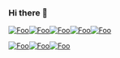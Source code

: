 ### Hi there 👋
[![Foo](https://api.accredible.com/v1/frontend/credential_website_embed_image/badge/33717954)](https://www.credential.net/profile/josephlopez30/wallet#gs.3f5moq)[![Foo](https://api.accredible.com/v1/frontend/credential_website_embed_image/badge/26673762)](https://www.credential.net/profile/josephlopez30/wallet#gs.3f5moq)[![Foo](https://api.accredible.com/v1/frontend/credential_website_embed_image/badge/14349702)](https://www.credential.net/profile/josephlopez30/wallet#gs.3f5moq)[![Foo](https://api.accredible.com/v1/frontend/credential_website_embed_image/badge/13878741)](https://www.credential.net/profile/josephlopez30/wallet#gs.3f5moq)[![Foo](https://api.accredible.com/v1/frontend/credential_website_embed_image/badge/13752285)](https://www.credential.net/profile/josephlopez30/wallet#gs.3f5moqm)

[![Foo](https://training.linuxfoundation.org/wp-content/uploads/2020/07/kubernetes-security-specialist-logo-300x285.png)](https://www.credential.net/profile/josephlopez30/wallet#gs.3f5moqm)[![Foo](https://www.cncf.io/wp-content/uploads/2020/08/kubernetes-ckad-color-276x270.png)](https://www.credential.net/profile/josephlopez30/wallet#gs.3f5moqm)[![Foo](https://www.cncf.io/wp-content/uploads/2020/08/logo_cka_whitetext-2-250x250.png)](https://www.credential.net/profile/josephlopez30/wallet#gs.3f5moqm)






<!--
**Lapeyus/lapeyus** is a ✨ _special_ ✨ repository because its `README.md` (this file) appears on your GitHub profile.

Here are some ideas to get you started:

- 🔭 I’m currently working on ...
- 🌱 I’m currently learning ...
- 👯 I’m looking to collaborate on ...
- 🤔 I’m looking for help with ...
- 💬 Ask me about ...
- 📫 How to reach me: ...
- 😄 Pronouns: ...
- ⚡ Fun fact: ...
-->
